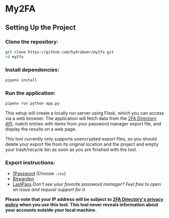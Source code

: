 # My2FA
## Setting Up the Project
### Clone the repository:

```bash
git clone https://github.com/hydrabeer/my2fa.git
cd my2fa
```
### Install dependencies:

```bash
pipenv install
```
### Run the application:

```bash
pipenv run python app.py
```

This setup will create a locally run server using Flask, which you can access via a web browser. The application will fetch data from the [2FA Directory API](https://2fa.directory/api/), match entries with items from your password manager export file, and display the results on a web page.

This tool currently only supports unencrypted export files, so you should delete your export file from its original location and the project and empty your trash/recycle bin as soon as you are finished with the tool.

### Export instructions:
- [1Password](https://support.1password.com/export/) (Choose `.csv`)
- [Bitwarden](https://bitwarden.com/learning/passwordmanager-how-to-export-your-bitwarden-vault/)
- [LastPass](https://support.lastpass.com/s/document-item?bundleId=lastpass&topicId=LastPass/export-vault.html&_LANG=enus)
*Don't see your favorite password manager? Feel free to open an issue and request support for it.*

**Please note that your IP address will be subject to [2FA Directory's privacy policy](https://2fa.directory/privacy/) when you use this tool. This tool never reveals information about your accounts outside your local machine.**
